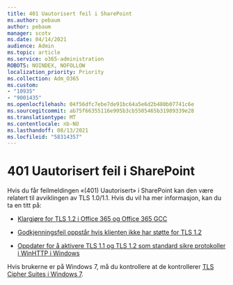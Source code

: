 ```yaml
---
title: 401 Uautorisert feil i SharePoint
ms.author: pebaum
author: pebaum
manager: scotv
ms.date: 04/14/2021
audience: Admin
ms.topic: article
ms.service: o365-administration
ROBOTS: NOINDEX, NOFOLLOW
localization_priority: Priority
ms.collection: Adm_O365
ms.custom:
- "10935"
- "9001435"
ms.openlocfilehash: 04f56dfc7ebe7de91bc64a5e6d2b480b07741c6e
ms.sourcegitcommit: ab75f66355116e995b3cb5505465b31989339e28
ms.translationtype: MT
ms.contentlocale: nb-NO
ms.lasthandoff: 08/13/2021
ms.locfileid: "58314357"
---
```

# <a name="401-unauthorized-error-in-sharepoint"></a>401 Uautorisert feil i SharePoint

Hvis du får feilmeldingen «(401) Uautorisert» i SharePoint kan den være relatert til avviklingen av TLS 1.0/1.1. Hvis du vil ha mer informasjon, kan du ta en titt på:

- [Klargjøre for TLS 1.2 i Office 365 og Office 365 GCC](https://docs.microsoft.com/microsoft-365/compliance/prepare-tls-1.2-in-office-365)

- [Godkjenningsfeil oppstår hvis klienten ikke har støtte for TLS 1.2](https://docs.microsoft.com/sharepoint/troubleshoot/administration/authentication-errors-tls12-support)

- [Oppdater for å aktivere TLS 1.1 og TLS 1.2 som standard sikre protokoller i WinHTTP i Windows](https://support.microsoft.com/topic/update-to-enable-tls-1-1-and-tls-1-2-as-default-secure-protocols-in-winhttp-in-windows-c4bd73d2-31d7-761e-0178-11268bb10392)

Hvis brukerne er på Windows 7, må du kontrollere at de kontrollerer [TLS Cipher Suites i Windows 7](https://docs.microsoft.com/windows/win32/secauthn/tls-cipher-suites-in-windows-7).